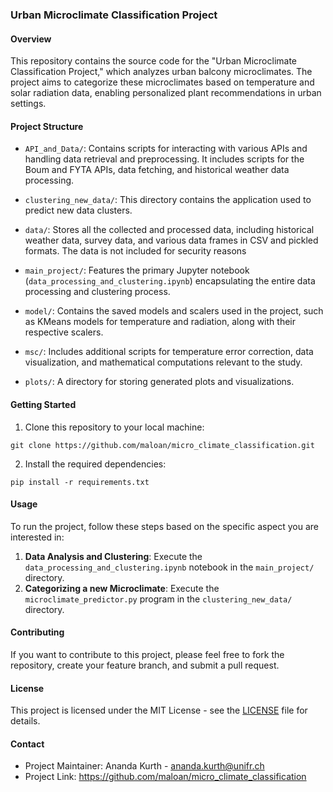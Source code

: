 ### Urban Microclimate Classification Project

#### Overview  
This repository contains the source code for the "Urban Microclimate Classification Project," which analyzes urban balcony microclimates. The project aims to categorize these microclimates based on temperature and solar radiation data, enabling personalized plant recommendations in urban settings.

#### Project Structure  

- `API_and_Data/`: Contains scripts for interacting with various APIs and handling data retrieval and preprocessing. It includes scripts for the Boum and FYTA APIs, data fetching, and historical weather data processing.

- `clustering_new_data/`: This directory contains the application used to predict new data clusters.

- `data/`: Stores all the collected and processed data, including historical weather data, survey data, and various data frames in CSV and pickled formats. The data is not included for security reasons

- `main_project/`: Features the primary Jupyter notebook (`data_processing_and_clustering.ipynb`) encapsulating the entire data processing and clustering process.

- `model/`: Contains the saved models and scalers used in the project, such as KMeans models for temperature and radiation, along with their respective scalers.

- `msc/`: Includes additional scripts for temperature error correction, data visualization, and mathematical computations relevant to the study.

- `plots/`: A directory for storing generated plots and visualizations.

#### Getting Started  
1. Clone this repository to your local machine:  
```  
git clone https://github.com/maloan/micro_climate_classification.git  
```  

2. Install the required dependencies:  
```  
pip install -r requirements.txt  
```

#### Usage  
To run the project, follow these steps based on the specific aspect you are interested in:
1. **Data Analysis and Clustering**: Execute the `data_processing_and_clustering.ipynb` notebook in the `main_project/` directory.
2. **Categorizing a new Microclimate**: Execute the `microclimate_predictor.py` program in the `clustering_new_data/` directory.

#### Contributing  
If you want to contribute to this project, please feel free to fork the repository, create your feature branch, and submit a pull request.

#### License  
This project is licensed under the MIT License - see the [LICENSE](LICENSE) file for details.

#### Contact  
- Project Maintainer: Ananda Kurth - ananda.kurth@unifr.ch  
- Project Link: https://github.com/maloan/micro_climate_classification
